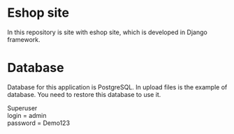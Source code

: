 # Eshop site
In this repository is site with eshop site, which is developed in Django framework. 

# Database

Database for this application is PostgreSQL. In upload files is the example of database. You need to restore this database to use it.

Superuser<br>
login = admin<br>
password = Demo123

